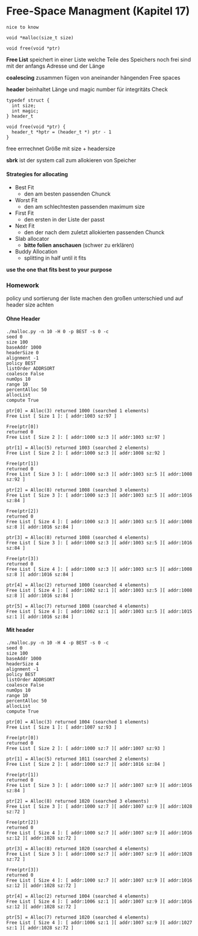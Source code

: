 # Free-Space Managment (Kapitel 17)

```
nice to know 

void *malloc(size_t size)

void free(void *ptr)
```

**Free List** speichert in einer Liste welche Teile des Speichers noch frei sind mit der anfangs 
Adresse und der Länge

**coalescing** zusammen fügen von aneinander hängenden Free spaces

**header** beinhaltet Länge und magic number für integritäts Check

```shell
typedef struct {
  int size;
  int magic;
} header_t
```
```shell
void free(void *ptr) {
  header_t *hptr = (header_t *) ptr - 1
}
```

free errrechnet Größe mit size + headersize

**sbrk** ist der system call zum allokieren von Speicher


#### Strategies for allocating

- Best Fit
  - den am besten passenden Chunck
- Worst Fit
  - den am schlechtesten passenden maximum size
- First Fit
  - den ersten in der Liste der passt 
- Next Fit
  - den der nach dem zuletzt allokierten passenden Chunck
- Slab allocator
  - **bitte folien anschauen** (schwer zu erklären)
- Buddy Allocation 
  - splitting in half until it fits 

**use the one that fits best to your purpose**

### Homework

policy und sortierung der liste machen den großen unterschied und auf header size achten

#### Ohne Header
```shell
./malloc.py -n 10 -H 0 -p BEST -s 0 -c
seed 0
size 100
baseAddr 1000
headerSize 0
alignment -1
policy BEST
listOrder ADDRSORT
coalesce False
numOps 10
range 10
percentAlloc 50
allocList 
compute True

ptr[0] = Alloc(3) returned 1000 (searched 1 elements)
Free List [ Size 1 ]: [ addr:1003 sz:97 ]

Free(ptr[0])
returned 0
Free List [ Size 2 ]: [ addr:1000 sz:3 ][ addr:1003 sz:97 ]

ptr[1] = Alloc(5) returned 1003 (searched 2 elements)
Free List [ Size 2 ]: [ addr:1000 sz:3 ][ addr:1008 sz:92 ]

Free(ptr[1])
returned 0
Free List [ Size 3 ]: [ addr:1000 sz:3 ][ addr:1003 sz:5 ][ addr:1008 sz:92 ]

ptr[2] = Alloc(8) returned 1008 (searched 3 elements)
Free List [ Size 3 ]: [ addr:1000 sz:3 ][ addr:1003 sz:5 ][ addr:1016 sz:84 ]

Free(ptr[2])
returned 0
Free List [ Size 4 ]: [ addr:1000 sz:3 ][ addr:1003 sz:5 ][ addr:1008 sz:8 ][ addr:1016 sz:84 ]

ptr[3] = Alloc(8) returned 1008 (searched 4 elements)
Free List [ Size 3 ]: [ addr:1000 sz:3 ][ addr:1003 sz:5 ][ addr:1016 sz:84 ]

Free(ptr[3])
returned 0
Free List [ Size 4 ]: [ addr:1000 sz:3 ][ addr:1003 sz:5 ][ addr:1008 sz:8 ][ addr:1016 sz:84 ]

ptr[4] = Alloc(2) returned 1000 (searched 4 elements)
Free List [ Size 4 ]: [ addr:1002 sz:1 ][ addr:1003 sz:5 ][ addr:1008 sz:8 ][ addr:1016 sz:84 ]

ptr[5] = Alloc(7) returned 1008 (searched 4 elements)
Free List [ Size 4 ]: [ addr:1002 sz:1 ][ addr:1003 sz:5 ][ addr:1015 sz:1 ][ addr:1016 sz:84 ]

```

#### Mit header
```shell
./malloc.py -n 10 -H 4 -p BEST -s 0 -c
seed 0
size 100
baseAddr 1000
headerSize 4
alignment -1
policy BEST
listOrder ADDRSORT
coalesce False
numOps 10
range 10
percentAlloc 50
allocList 
compute True

ptr[0] = Alloc(3) returned 1004 (searched 1 elements)
Free List [ Size 1 ]: [ addr:1007 sz:93 ]

Free(ptr[0])
returned 0
Free List [ Size 2 ]: [ addr:1000 sz:7 ][ addr:1007 sz:93 ]

ptr[1] = Alloc(5) returned 1011 (searched 2 elements)
Free List [ Size 2 ]: [ addr:1000 sz:7 ][ addr:1016 sz:84 ]

Free(ptr[1])
returned 0
Free List [ Size 3 ]: [ addr:1000 sz:7 ][ addr:1007 sz:9 ][ addr:1016 sz:84 ]

ptr[2] = Alloc(8) returned 1020 (searched 3 elements)
Free List [ Size 3 ]: [ addr:1000 sz:7 ][ addr:1007 sz:9 ][ addr:1028 sz:72 ]

Free(ptr[2])
returned 0
Free List [ Size 4 ]: [ addr:1000 sz:7 ][ addr:1007 sz:9 ][ addr:1016 sz:12 ][ addr:1028 sz:72 ]

ptr[3] = Alloc(8) returned 1020 (searched 4 elements)
Free List [ Size 3 ]: [ addr:1000 sz:7 ][ addr:1007 sz:9 ][ addr:1028 sz:72 ]

Free(ptr[3])
returned 0
Free List [ Size 4 ]: [ addr:1000 sz:7 ][ addr:1007 sz:9 ][ addr:1016 sz:12 ][ addr:1028 sz:72 ]

ptr[4] = Alloc(2) returned 1004 (searched 4 elements)
Free List [ Size 4 ]: [ addr:1006 sz:1 ][ addr:1007 sz:9 ][ addr:1016 sz:12 ][ addr:1028 sz:72 ]

ptr[5] = Alloc(7) returned 1020 (searched 4 elements)
Free List [ Size 4 ]: [ addr:1006 sz:1 ][ addr:1007 sz:9 ][ addr:1027 sz:1 ][ addr:1028 sz:72 ]

```
